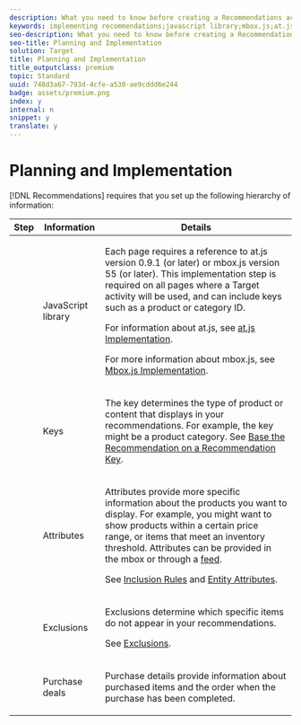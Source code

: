 ```yaml
---
description: What you need to know before creating a Recommendations activity.
keywords: implementing recommendations;javascript library;mbox.js;at.js;prerequisites
seo-description: What you need to know before creating a Recommendations activity.
seo-title: Planning and Implementation
solution: Target
title: Planning and Implementation
title_outputclass: premium
topic: Standard
uuid: 748d3a67-793d-4cfe-a530-ae9cddd6e244
badge: assets/premium.png
index: y
internal: n
snippet: y
translate: y
---
```


# Planning and Implementation

[!DNL  Recommendations] requires that you set up the following hierarchy of information: 



<table id="table_53E0DEF7F0204F9F9C8C8928D55B049E"> 
 <thead> 
  <tr> 
   <th colname="col1" class="entry"> Step </th> 
   <th colname="col2" class="entry"> Information </th> 
   <th colname="col3" class="entry"> Details </th> 
  </tr>
 </thead>
 <tbody> 
  <tr> 
   <td colname="col1"> <p style="text-align: center;"><img href="/migration-test-20180813/assets/step1 red.png" id="image_079D053A075F427B85266AA9BACE95B8" /> </p> </td> 
   <td colname="col2"> <p>JavaScript library </p> </td> 
   <td colname="col3"> <p> Each page requires a reference to <span class="filepath"> at.js</span> version 0.9.1 (or later) or <span class="filepath"> mbox.js</span> version 55 (or later). This implementation step is required on all pages where a <span class="keyword"> Target</span> activity will be used, and can include keys such as a product or category ID. </p> <p>For information about<span class="filepath"> at.js</span>, see <a href="../ov2/c_target-atjs-implementation.xml#concept_8AC8D169E02944B1A547A0CAD97EAC17" format="dita" scope="local"> at.js Implementation</a>. </p> <p>For more information about <span class="filepath"> mbox.js</span>, see <a href="../ov/t_mbox_download.xml#task_4EAE26BB84FD4E1D858F411AEDF4B420" format="dita" scope="local"> Mbox.js Implementation</a>. </p> </td> 
  </tr> 
  <tr> 
   <td colname="col1"> <p style="text-align: center;"><img href="/migration-test-20180813/assets/step2 red.png" id="image_8600F0A878A547F590F14959DE95D0D2" /> </p> </td> 
   <td colname="col2"> <p>Keys </p> </td> 
   <td colname="col3"> <p>The key determines the type of product or content that displays in your recommendations. For example, the key might be a product category. See <a href="t_create_new_algorithm.xml#task_2B0ED54AFBF64C56916B6E1F4DC0DC3B" format="dita" scope="local"> Base the Recommendation on a Recommendation Key</a>. </p> </td> 
  </tr> 
  <tr> 
   <td colname="col1"> <p style="text-align: center;"><img href="/migration-test-20180813/assets/step3 red.png" id="image_9A3BE89D45F84FE09B8F8E7751470F83" /> </p> </td> 
   <td colname="col2"> <p>Attributes </p> </td> 
   <td colname="col3"> <p>Attributes provide more specific information about the products you want to display. For example, you might want to show products within a certain price range, or items that meet an inventory threshold. Attributes can be provided in the mbox or through a <a href="c_feeds.xml#concept_1228B31E3D0B483B9DD42C5E2AE436E3" format="dita" scope="local"> feed</a>. </p> <p>See <a href="t_create_new_algorithm.xml#task_28DB20F968B1451481D8E51BAF947079" format="dita" scope="local"> Inclusion Rules</a> and <a href="r_entity_attributes.xml#reference_3BCC1383FB3F44F4A2120BB36270387F" format="dita" scope="local"> Entity Attributes</a>. </p> </td> 
  </tr> 
  <tr> 
   <td colname="col1"> <p style="text-align: center;"><img href="/migration-test-20180813/assets/step4 red.png" id="image_933D0A2340CF423B8970DF4336F9C0C4" /> </p> </td> 
   <td colname="col2"> <p>Exclusions </p> </td> 
   <td colname="col3"> <p>Exclusions determine which specific items do not appear in your recommendations. </p> <p>See <a href="c_feeds.xml#task_DD6D2F889E234F8C82B1604A3B315D81" format="dita" scope="local"> Exclusions</a>. </p> </td> 
  </tr> 
  <tr> 
   <td colname="col1"> <p style="text-align: center;"><img href="/migration-test-20180813/assets/step5 red.png" id="image_5E83430D145948BDBB2C17D0F6C2B9A5" /> </p> </td> 
   <td colname="col2"> <p>Purchase deals </p> </td> 
   <td colname="col3"> <p>Purchase details provide information about purchased items and the order when the purchase has been completed. </p> </td> 
  </tr> 
 </tbody> 
</table>

